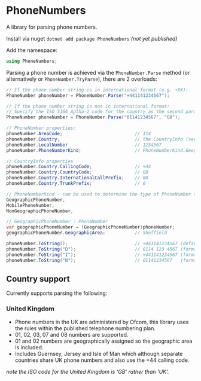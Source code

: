 # PhoneNumbers

A library for parsing phone numbers.

Install via nuget `dotnet add package PhoneNumbers` _(not yet published)_

Add the namespace:

```csharp
using PhoneNumbers;
```

Parsing a phone number is achieved via the `PhoneNumber.Parse` method (or alternatively or `PhoneNumber.TryParse`), there are 2 overloads:

```csharp
// If the phone number string is in international format (e.g. +XX):
PhoneNumber phoneNumber = PhoneNumber.Parse("+441141234567");

// If the phone number string is not in international format:
// Specify the ISO 3166 Aplha-2 code for the country as the second parameter.
PhoneNumber phoneNumber = PhoneNumber.Parse("01141234567", "GB");
```

```csharp
// PhoneNumber properties:
phoneNumber.AreaCode;                           // 114
phoneNumber.Country;                            // the CountryInfo (see below)
phoneNumber.LocalNumber                         // 1234567
phoneNumber.PhoneNumberKind;                    // PhoneNumberKind.GeographicPhoneNumber

// CountryInfo properties
phoneNumber.Country.CallingCode;                // +44
phoneNumber.Country.CountryCode;                // GB
phoneNumber.Country.InternationalCallPrefix;    // 00
phoneNumber.Country.TrunkPrefix;                // 0

// PhoneNumberKind - can be used to determine the type of PhoneNumber to cast to
GeographicPhoneNumber,
MobilePhoneNumber,
NonGeographicPhoneNumber,

// GeographicPhoneNumber : PhoneNumber
var geographicPhoneNumber = (GeographicPhoneNumber)phoneNumber;
geographicPhoneNumber.GeographicArea;           // Sheffield
```

```csharp
phoneNumber.ToString();                         // +441141234567 (defaults to I format)
phoneNumber.ToString("D");                      // 0114 123 4567 (format for display)
phoneNumber.ToString("I");                      // +441141234567 (format for international caller)
phoneNumber.ToString("N");                      // 01141234567   (format for national caller)
```

## Country support

Currently supports parsing the following:

### United Kingdom

- Phone numbers in the UK are administered by Ofcom, this library uses the rules within the published telephone numbering plan.
- 01, 02, 03, 07 and 08 numbers are supported.
- 01 and 02 numbers are geographically assigned so the geographic area is included.
- Includes Guernsey, Jersey and Isle of Man which although separate countries share UK phone numbers and also use the +44 calling code.

_note the ISO code for the United Kingdom is 'GB' rather than 'UK'._
